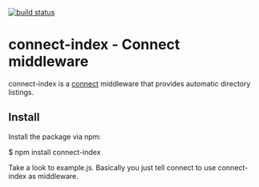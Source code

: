 [![build status](https://secure.travis-ci.org/drio/connect-index.png)](http://travis-ci.org/drio/connect-index)
# connect-index - Connect middleware

  connect-index is a [connect](http://senchalabs.github.com/connect/) 
  middleware that provides automatic directory listings. 

## Install

Install the package via npm:

  $ npm install connect-index

Take a look to example.js. Basically you just tell connect
to use connect-index as middleware. 
